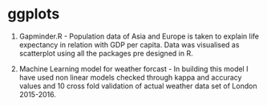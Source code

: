 # ggplots
1. Gapminder.R - Population data of Asia and Europe is taken to explain life expectancy in relation with GDP per capita. Data was visualised as scatterplot using all the packages pre designed in R. 

2. Machine Learning model for weather forcast - In building this model I have used non linear models checked through kappa and accuracy values and 10 cross fold validation of actual weather data set of London 2015-2016.
